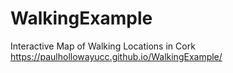 # WalkingExample
Interactive Map of Walking Locations in Cork
https://paulhollowayucc.github.io/WalkingExample/ 
